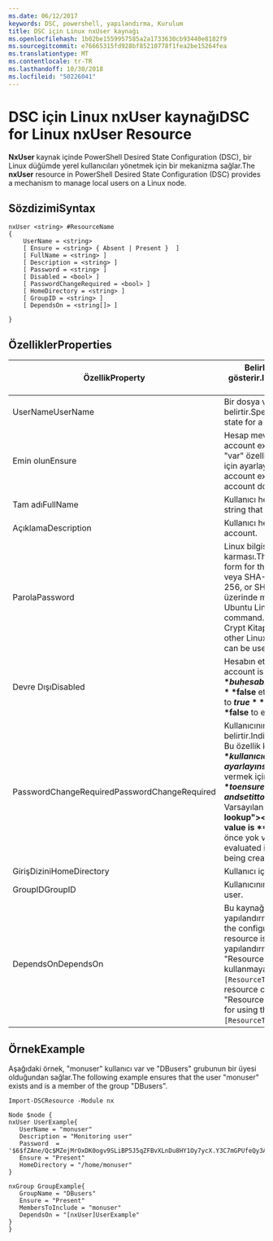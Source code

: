 ```yaml
---
ms.date: 06/12/2017
keywords: DSC, powershell, yapılandırma, Kurulum
title: DSC için Linux nxUser kaynağı
ms.openlocfilehash: 1b02be1559957585a2a1733630cb93440e8182f9
ms.sourcegitcommit: e76665315fd928bf85210778f1fea2be15264fea
ms.translationtype: MT
ms.contentlocale: tr-TR
ms.lasthandoff: 10/30/2018
ms.locfileid: "50226041"
---
```

# <a name="dsc-for-linux-nxuser-resource"></a><span data-ttu-id="08701-103">DSC için Linux nxUser kaynağı</span><span class="sxs-lookup"><span data-stu-id="08701-103">DSC for Linux nxUser Resource</span></span>

<span data-ttu-id="08701-104">**NxUser** kaynak içinde PowerShell Desired State Configuration (DSC), bir Linux düğümde yerel kullanıcıları yönetmek için bir mekanizma sağlar.</span><span class="sxs-lookup"><span data-stu-id="08701-104">The **nxUser** resource in PowerShell Desired State Configuration (DSC) provides a mechanism to manage local users on a Linux node.</span></span>

## <a name="syntax"></a><span data-ttu-id="08701-105">Sözdizimi</span><span class="sxs-lookup"><span data-stu-id="08701-105">Syntax</span></span>

```
nxUser <string> #ResourceName
{
    UserName = <string>
    [ Ensure = <string> { Absent | Present }  ]
    [ FullName = <string> ]
    [ Description = <string> ]
    [ Password = <string> ]
    [ Disabled = <bool> ]
    [ PasswordChangeRequired = <bool> ]
    [ HomeDirectory = <string> ]
    [ GroupID = <string> ]
    [ DependsOn = <string[]> ]

}
```

## <a name="properties"></a><span data-ttu-id="08701-106">Özellikler</span><span class="sxs-lookup"><span data-stu-id="08701-106">Properties</span></span>

|  <span data-ttu-id="08701-107">Özellik</span><span class="sxs-lookup"><span data-stu-id="08701-107">Property</span></span> |  <span data-ttu-id="08701-108">Belirli bir durumu sağlamak istediğiniz hesap adını gösterir.</span><span class="sxs-lookup"><span data-stu-id="08701-108">Indicates the account name for which you want to ensure a specific state.</span></span> |
|---|---|
| <span data-ttu-id="08701-109">UserName</span><span class="sxs-lookup"><span data-stu-id="08701-109">UserName</span></span>| <span data-ttu-id="08701-110">Bir dosya veya dizin durumu sağlamak istediğiniz konumu belirtir.</span><span class="sxs-lookup"><span data-stu-id="08701-110">Specifies the location where you want to ensure the state for a file or directory.</span></span>|
| <span data-ttu-id="08701-111">Emin olun</span><span class="sxs-lookup"><span data-stu-id="08701-111">Ensure</span></span>| <span data-ttu-id="08701-112">Hesap mevcut olup olmadığını belirtir.</span><span class="sxs-lookup"><span data-stu-id="08701-112">Specifies whether the account exists.</span></span> <span data-ttu-id="08701-113">Bu hesabı var olduğundan emin olmak için "var" özelliğini ayarlayın ve "Eksik için" hesabı yok emin olmak için ayarlayın.</span><span class="sxs-lookup"><span data-stu-id="08701-113">Set this property to "Present" to ensure that the account exists, and set it to "Absent" to ensure that the account does not exist.</span></span>|
| <span data-ttu-id="08701-114">Tam adı</span><span class="sxs-lookup"><span data-stu-id="08701-114">FullName</span></span>| <span data-ttu-id="08701-115">Kullanıcı hesabı için kullanılacak tam adını içeren bir dize.</span><span class="sxs-lookup"><span data-stu-id="08701-115">A string that contains the full name to use for the user account.</span></span>|
| <span data-ttu-id="08701-116">Açıklama</span><span class="sxs-lookup"><span data-stu-id="08701-116">Description</span></span>| <span data-ttu-id="08701-117">Kullanıcı hesabı için açıklama.</span><span class="sxs-lookup"><span data-stu-id="08701-117">The description for the user account.</span></span>|
| <span data-ttu-id="08701-118">Parola</span><span class="sxs-lookup"><span data-stu-id="08701-118">Password</span></span>| <span data-ttu-id="08701-119">Linux bilgisayar için uygun biçimde kullanıcılar parola karması.</span><span class="sxs-lookup"><span data-stu-id="08701-119">The hash of the users password in the appropriate form for the Linux computer.</span></span> <span data-ttu-id="08701-120">Genellikle, bir salted SHA-256 veya SHA-512 karma budur.</span><span class="sxs-lookup"><span data-stu-id="08701-120">Typically, this is a salted SHA-256, or SHA-512 hash.</span></span> <span data-ttu-id="08701-121">Bu değer, Debian ve Ubuntu Linux üzerinde mkpasswd komutu ile oluşturulabilir.</span><span class="sxs-lookup"><span data-stu-id="08701-121">On Debian and Ubuntu Linux, this value can be generated with the mkpasswd command.</span></span> <span data-ttu-id="08701-122">Diğer Linux dağıtımları için crypt yöntemi Python'un Crypt Kitaplığı'nın karmasını oluşturmak için kullanılabilir.</span><span class="sxs-lookup"><span data-stu-id="08701-122">For other Linux distros, the crypt method of Python’s Crypt library can be used to generate the hash.</span></span>|
| <span data-ttu-id="08701-123">Devre Dışı</span><span class="sxs-lookup"><span data-stu-id="08701-123">Disabled</span></span>| <span data-ttu-id="08701-124">Hesabın etkin olup olmadığını gösterir.</span><span class="sxs-lookup"><span data-stu-id="08701-124">Indicates whether the account is enabled.</span></span> <span data-ttu-id="08701-125">Bu özellik kümesine **$true** bu hesabı devre dışı ayarlamanız gerektiğini ve emin olmak için **$false** etkinleştirildiğinden emin olmak için.</span><span class="sxs-lookup"><span data-stu-id="08701-125">Set this property to **$true** to ensure that this account is disabled, and set it to **$false** to ensure that it is enabled.</span></span>|
| <span data-ttu-id="08701-126">PasswordChangeRequired</span><span class="sxs-lookup"><span data-stu-id="08701-126">PasswordChangeRequired</span></span>| <span data-ttu-id="08701-127">Kullanıcının parola değiştirip değiştiremeyeceğini belirtir.</span><span class="sxs-lookup"><span data-stu-id="08701-127">Indicates whether the user can change the password.</span></span> <span data-ttu-id="08701-128">Bu özellik kümesine **$true** kullanıcı olamaz parolasını değiştirmek, ayarlayın sağlamak ve **$false** parolayı değiştirmek izin vermek için.</span><span class="sxs-lookup"><span data-stu-id="08701-128">Set this property to **$true** to ensure that the user cannot change the password, and set it to **$false** to allow the user to change the password.</span></span> <span data-ttu-id="08701-129">Varsayılan değer **$false**.</span><span class="sxs-lookup"><span data-stu-id="08701-129">The default value is **$false**.</span></span> <span data-ttu-id="08701-130">Bu özellik yalnızca kullanıcı hesabını daha önce yok ve oluşturulan değerlendirilir.</span><span class="sxs-lookup"><span data-stu-id="08701-130">This property is only evaluated if the user account did not exist previously and is being created.</span></span>|
| <span data-ttu-id="08701-131">GirişDizini</span><span class="sxs-lookup"><span data-stu-id="08701-131">HomeDirectory</span></span>| <span data-ttu-id="08701-132">Kullanıcı için giriş dizini.</span><span class="sxs-lookup"><span data-stu-id="08701-132">The home directory for the user.</span></span>|
| <span data-ttu-id="08701-133">GroupID</span><span class="sxs-lookup"><span data-stu-id="08701-133">GroupID</span></span>| <span data-ttu-id="08701-134">Kullanıcının birincil grup kimliği.</span><span class="sxs-lookup"><span data-stu-id="08701-134">The primary group ID for the user.</span></span>|
| <span data-ttu-id="08701-135">DependsOn</span><span class="sxs-lookup"><span data-stu-id="08701-135">DependsOn</span></span> | <span data-ttu-id="08701-136">Bu kaynağı yapılandırılmadan önce başka bir kaynak yapılandırmasını çalıştırmanız gerektiğini gösterir.</span><span class="sxs-lookup"><span data-stu-id="08701-136">Indicates that the configuration of another resource must run before this resource is configured.</span></span> <span data-ttu-id="08701-137">Örneğin, çalıştırmak istediğiniz kaynak yapılandırma komut dosyası bloğu Kimliğini ilk "ResourceName" ve "ResourceType" kendi türü ise, bu özelliği kullanmaya ilişkin sözdizimini ise `DependsOn = "[ResourceType]ResourceName"`.</span><span class="sxs-lookup"><span data-stu-id="08701-137">For example, if the ID of the resource configuration script block that you want to run first is "ResourceName" and its type is "ResourceType", the syntax for using this property is `DependsOn = "[ResourceType]ResourceName"`.</span></span>|

## <a name="example"></a><span data-ttu-id="08701-138">Örnek</span><span class="sxs-lookup"><span data-stu-id="08701-138">Example</span></span>

<span data-ttu-id="08701-139">Aşağıdaki örnek, "monuser" kullanıcı var ve "DBusers" grubunun bir üyesi olduğundan sağlar.</span><span class="sxs-lookup"><span data-stu-id="08701-139">The following example ensures that the user "monuser" exists and is a member of the group "DBusers".</span></span>

```
Import-DSCResource -Module nx

Node $node {
nxUser UserExample{
   UserName = "monuser"
   Description = "Monitoring user"
   Password  =    '$6$fZAne/Qc$MZejMrOxDK0ogv9SLiBP5J5qZFBvXLnDu8HY1Oy7ycX.Y3C7mGPUfeQy3A82ev3zIabhDQnj2ayeuGn02CqE/0'
   Ensure = "Present"
   HomeDirectory = "/home/monuser"
}

nxGroup GroupExample{
   GroupName = "DBusers"
   Ensure = "Present"
   MembersToInclude = "monuser"
   DependsOn = "[nxUser]UserExample"
}
}
```